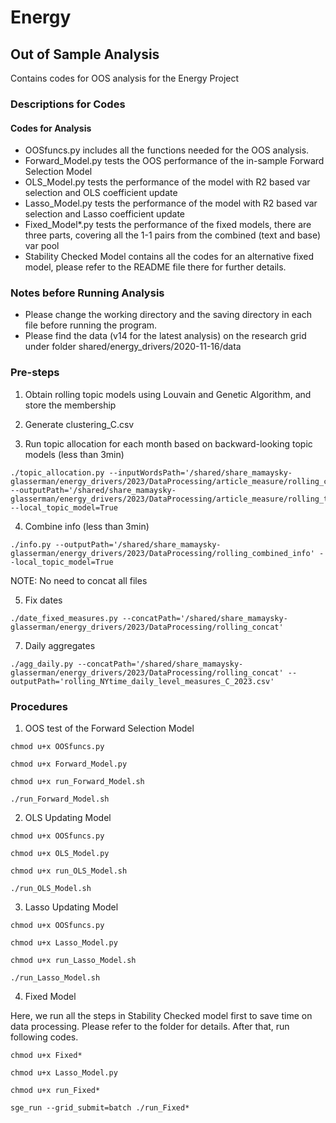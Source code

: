 # Energy
## Out of Sample Analysis

Contains codes for OOS analysis for the Energy Project

### Descriptions for Codes
#### Codes for Analysis
- OOSfuncs.py includes all the functions needed for the OOS analysis. 
- Forward_Model.py tests the OOS performance of the in-sample Forward Selection Model
- OLS_Model.py tests the performance of the model with R2 based var selection and OLS coefficient update
- Lasso_Model.py tests the performance of the model with R2 based var selection and Lasso coefficient update
- Fixed_Model*.py tests the performance of the fixed models, there are three parts, covering all the 1-1 pairs from the combined (text and base) var pool
- Stability Checked Model contains all the codes for an alternative fixed model, please refer to the README file there for further details.


### Notes before Running Analysis
- Please change the working directory and the saving directory in each file before running the program.
- Please find the data (v14 for the latest analysis) on the research grid under folder shared/energy_drivers/2020-11-16/data

### Pre-steps
1. Obtain rolling topic models using Louvain and Genetic Algorithm, and store the membership

2. Generate clustering_C.csv

3. Run topic allocation for each month based on backward-looking topic models (less than 3min)
```
./topic_allocation.py --inputWordsPath='/shared/share_mamaysky-glasserman/energy_drivers/2023/DataProcessing/article_measure/rolling_clustering_C' --outputPath='/shared/share_mamaysky-glasserman/energy_drivers/2023/DataProcessing/article_measure/rolling_topic_allocation' --local_topic_model=True
```

4. Combine info (less than 3min)
```
./info.py --outputPath='/shared/share_mamaysky-glasserman/energy_drivers/2023/DataProcessing/rolling_combined_info' --local_topic_model=True
```

NOTE: No need to concat all files

5. Fix dates
```
./date_fixed_measures.py --concatPath='/shared/share_mamaysky-glasserman/energy_drivers/2023/DataProcessing/rolling_concat'
```
7. Daily aggregates
```
./agg_daily.py --concatPath='/shared/share_mamaysky-glasserman/energy_drivers/2023/DataProcessing/rolling_concat' --outputPath='rolling_NYtime_daily_level_measures_C_2023.csv'
```
   

### Procedures
1. OOS test of the Forward Selection Model
```
chmod u+x OOSfuncs.py

chmod u+x Forward_Model.py

chmod u+x run_Forward_Model.sh

./run_Forward_Model.sh
```
2. OLS Updating Model
```
chmod u+x OOSfuncs.py

chmod u+x OLS_Model.py

chmod u+x run_OLS_Model.sh

./run_OLS_Model.sh
```
3. Lasso Updating Model
```
chmod u+x OOSfuncs.py

chmod u+x Lasso_Model.py

chmod u+x run_Lasso_Model.sh

./run_Lasso_Model.sh
```
4. Fixed Model 

Here, we run all the steps in Stability Checked model first to save time on data processing. Please refer to the folder for details. After that, run following codes.
```
chmod u+x Fixed*

chmod u+x Lasso_Model.py

chmod u+x run_Fixed*

sge_run --grid_submit=batch ./run_Fixed*
```

